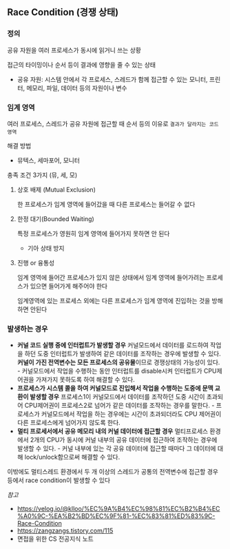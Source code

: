 ## Race Condition (경쟁 상태)

### 정의 

공유 자원을 여러 프로세스가 동시에 읽거니 쓰는 상황 

접근의 타이밍이나 순서 등이 결과에 영향을 줄 수 있는 상태

- 공유 자원: 시스템 안에서 각 프로세스, 스레드가 함께 접근할 수 있는 모니터, 프린터, 메모리, 파일, 데이터 등의 자원이나 변수



### 임계 영역

여러 프로세스, 스레드가 공유 자원에 접근할 때 순서 등의 이유로 `결과가 달라지는 코드 영역`

해결 방법

- 뮤텍스, 세마포어, 모니터

충족 조건 3가지 (뮤, 세, 모)

1. 상호 배제 (Mutual Exclusion)

   한 프로세스가 임계 영역에 들어갔을 때 다른 프로세스는 들어갈 수 없다

2. 한정 대기(Bounded Waiting)

   특정 프로세스가 영원히 임계 영역에 들어가지 못하면 안 된다

   - 기아 상태 방지

3. 진행 or 융통성

   임계 영역에 들어간 프로세스가 있지 않은 상태에서 임계 영역에 들어가려는 프로세스가 있으면 들어가게 해주어야 한다

   임계영역에 있는 프로세스 외에는 다른 프로세스가 임계 영역에 진입하는 것을 방해하면 안된다



### 발생하는 경우

- **커널 코드 실행 중에 인터럽트가 발생할 경우**
  커널모드에서 데이터를 로드하여 작업을 하던 도중 인터럽트가 발생하여 같은 데이터를 조작하는 경우에 발생할 수 있다.
  **커널이 가진 전역변수는 모든 프로세스의 공유물**이므로 경쟁상태의 가능성이 있다.
  \- 커널모드에서 작업을 수행하는 동안 인터럽트를 disable시켜 인터럽트가 CPU제어권을 가져가지 못하도록 하여 해결할 수 있다.
- **프로세스가 시스템 콜을 하여 커널모드로 진입해서 작업을 수행하는 도중에 문맥 교환이 발생할 경우**
  프로세스1이 커널모드에서 데이터를 조작하던 도중 시간이 초과되어 CPU제어권이 프로세스2로 넘어가 같은 데이터를 조작하는 경우를 말한다.
  \- 프로세스가 커널모드에서 작업을 하는 경우에는 시간이 초과되더라도 CPU 제어권이 다른 프로세스에게 넘어가지 않도록 한다.
- **멀티 프로세서에서 공유 메모리 내의 커널 데이터에 접근할 경우**
  멀티프로세스 환경에서 2개의 CPU가 동시에 커널 내부의 공유 데이터에 접근하여 조작하는 경우에 발생할 수 있다.
  \- 커널 내부에 있는 각 공유 데이터에 접근할 때마다 그 데이터에 대해 lock/unlock함으로써 해결할 수 있다.

이밖에도 멀티스레드 환경에서 두 개 이상의 스레드가 공통의 전역변수에 접근할 경우 등에서 race condition이 발생할 수 있다



*참고*

- https://velog.io/@klloo/%EC%9A%B4%EC%98%81%EC%B2%B4%EC%A0%9C-%EA%B2%BD%EC%9F%81-%EC%83%81%ED%83%9C-Race-Condition
- https://zangzangs.tistory.com/115
- 면접을 위한 CS 전공지식 노트